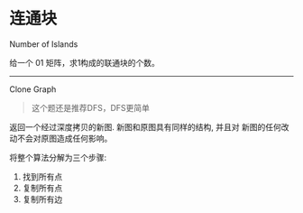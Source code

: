 # 连通块



Number of Islands

给一个 01 矩阵，求1构成的联通块的个数。

---

Clone Graph

> 这个题还是推荐DFS，DFS更简单

返回一个经过深度拷贝的新图. 新图和原图具有同样的结构, 并且对 新图的任何改动不会对原图造成任何影响。

将整个算法分解为三个步骤:

1. 找到所有点 
2. 复制所有点 
3. 复制所有边




